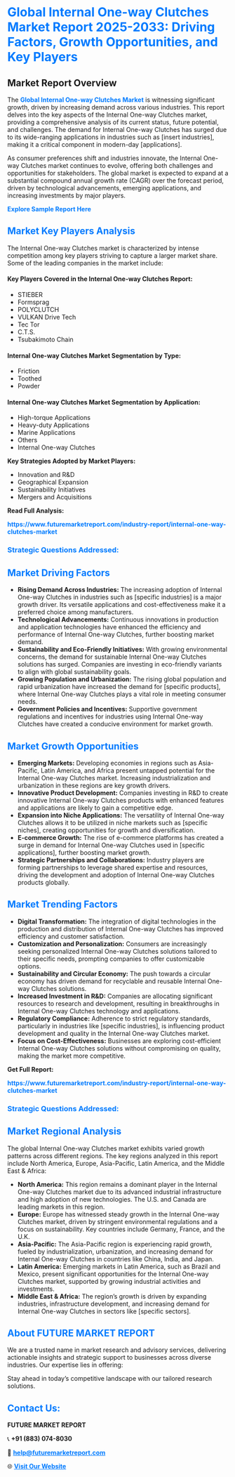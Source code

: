 <h1 style="color: #007BFF;">Global Internal One-way Clutches Market Report 2025-2033: Driving Factors, Growth Opportunities, and Key Players</h1>

<section id="overview">
<h2>Market Report Overview</h2>
<p>The <a href="https://www.futuremarketreport.com/industry-report/internal-one-way-clutches-market" style="color: #007BFF; text-decoration: none;"><strong>Global Internal One-way Clutches Market</strong></a> is witnessing significant growth, driven by increasing demand across various industries. This report delves into the key aspects of the Internal One-way Clutches market, providing a comprehensive analysis of its current status, future potential, and challenges. The demand for Internal One-way Clutches has surged due to its wide-ranging applications in industries such as [insert industries], making it a critical component in modern-day [applications].</p>
<p>As consumer preferences shift and industries innovate, the Internal One-way Clutches market continues to evolve, offering both challenges and opportunities for stakeholders. The global market is expected to expand at a substantial compound annual growth rate (CAGR) over the forecast period, driven by technological advancements, emerging applications, and increasing investments by major players.</p>
</section>

<section id="overview">
<p><a href="https://www.futuremarketreport.com/request-sample/reportId=124700" style="color: #007BFF; text-decoration: none;"><strong>Explore Sample Report Here</strong></a></p>
</section>

<section id="key-players">
<h2 style="color: #007BFF;">Market Key Players Analysis</h2>
<p>The Internal One-way Clutches market is characterized by intense competition among key players striving to capture a larger market share. Some of the leading companies in the market include:</p>
<h4>Key Players Covered in the Internal One-way Clutches Report:</h4>
<ul><li>STIEBER</li><li>Formsprag</li><li>POLYCLUTCH</li><li>VULKAN Drive Tech</li><li>Tec Tor</li><li>C.T.S.</li><li>Tsubakimoto Chain</li></ul>
<h4>Internal One-way Clutches Market Segmentation by Type:</h4>
<ul><li>Friction</li><li>Toothed</li><li>Powder</li></ul>

<h4>Internal One-way Clutches Market Segmentation by Application:</h4>
<ul><li>High-torque Applications</li><li>Heavy-duty Applications</li><li>Marine Applications</li><li>Others</li><li>Internal One-way Clutches</li></ul>
<p><strong>Key Strategies Adopted by Market Players:</strong></p>
<ul>
<li>Innovation and R&D</li>
<li>Geographical Expansion</li>
<li>Sustainability Initiatives</li>
<li>Mergers and Acquisitions</li>
</ul>
</section>

<section>
<p><strong>Read Full Analysis: </strong></p><a href="https://www.futuremarketreport.com/industry-report/internal-one-way-clutches-market" style="color: #007BFF; text-decoration: none;"><strong>https://www.futuremarketreport.com/industry-report/internal-one-way-clutches-market</strong></a>
<h3 style="color: #007BFF;">Strategic Questions Addressed:</h3>
</section>

<section id="driving-factors">
<h2 style="color: #007BFF;">Market Driving Factors</h2>
<ul>
<li><strong>Rising Demand Across Industries:</strong> The increasing adoption of Internal One-way Clutches in industries such as [specific industries] is a major growth driver. Its versatile applications and cost-effectiveness make it a preferred choice among manufacturers.</li>
<li><strong>Technological Advancements:</strong> Continuous innovations in production and application technologies have enhanced the efficiency and performance of Internal One-way Clutches, further boosting market demand.</li>
<li><strong>Sustainability and Eco-Friendly Initiatives:</strong> With growing environmental concerns, the demand for sustainable Internal One-way Clutches solutions has surged. Companies are investing in eco-friendly variants to align with global sustainability goals.</li>
<li><strong>Growing Population and Urbanization:</strong> The rising global population and rapid urbanization have increased the demand for [specific products], where Internal One-way Clutches plays a vital role in meeting consumer needs.</li>
<li><strong>Government Policies and Incentives:</strong> Supportive government regulations and incentives for industries using Internal One-way Clutches have created a conducive environment for market growth.</li>
</ul>
</section>

<section id="growth-opportunities">
<h2 style="color: #007BFF;">Market Growth Opportunities</h2>
<ul>
<li><strong>Emerging Markets:</strong> Developing economies in regions such as Asia-Pacific, Latin America, and Africa present untapped potential for the Internal One-way Clutches market. Increasing industrialization and urbanization in these regions are key growth drivers.</li>
<li><strong>Innovative Product Development:</strong> Companies investing in R&D to create innovative Internal One-way Clutches products with enhanced features and applications are likely to gain a competitive edge.</li>
<li><strong>Expansion into Niche Applications:</strong> The versatility of Internal One-way Clutches allows it to be utilized in niche markets such as [specific niches], creating opportunities for growth and diversification.</li>
<li><strong>E-commerce Growth:</strong> The rise of e-commerce platforms has created a surge in demand for Internal One-way Clutches used in [specific applications], further boosting market growth.</li>
<li><strong>Strategic Partnerships and Collaborations:</strong> Industry players are forming partnerships to leverage shared expertise and resources, driving the development and adoption of Internal One-way Clutches products globally.</li>
</ul>
</section>

<section id="trending-factors">
<h2 style="color: #007BFF;">Market Trending Factors</h2>
<ul>
<li><strong>Digital Transformation:</strong> The integration of digital technologies in the production and distribution of Internal One-way Clutches has improved efficiency and customer satisfaction.</li>
<li><strong>Customization and Personalization:</strong> Consumers are increasingly seeking personalized Internal One-way Clutches solutions tailored to their specific needs, prompting companies to offer customizable options.</li>
<li><strong>Sustainability and Circular Economy:</strong> The push towards a circular economy has driven demand for recyclable and reusable Internal One-way Clutches solutions.</li>
<li><strong>Increased Investment in R&D:</strong> Companies are allocating significant resources to research and development, resulting in breakthroughs in Internal One-way Clutches technology and applications.</li>
<li><strong>Regulatory Compliance:</strong> Adherence to strict regulatory standards, particularly in industries like [specific industries], is influencing product development and quality in the Internal One-way Clutches market.</li>
<li><strong>Focus on Cost-Effectiveness:</strong> Businesses are exploring cost-efficient Internal One-way Clutches solutions without compromising on quality, making the market more competitive.</li>
</ul>
</section>

<section>
<p><strong>Get Full Report: </strong></p><a href="https://www.futuremarketreport.com/industry-report/internal-one-way-clutches-market" style="color: #007BFF; text-decoration: none;"><strong>https://www.futuremarketreport.com/industry-report/internal-one-way-clutches-market</strong></a>
<h3 style="color: #007BFF;">Strategic Questions Addressed:</h3>
</section>


<section id="regional-analysis">
<h2 style="color: #007BFF;">Market Regional Analysis</h2>
<p>The global Internal One-way Clutches market exhibits varied growth patterns across different regions. The key regions analyzed in this report include North America, Europe, Asia-Pacific, Latin America, and the Middle East & Africa:</p>
<ul>
<li><strong>North America:</strong> This region remains a dominant player in the Internal One-way Clutches market due to its advanced industrial infrastructure and high adoption of new technologies. The U.S. and Canada are leading markets in this region.</li>
<li><strong>Europe:</strong> Europe has witnessed steady growth in the Internal One-way Clutches market, driven by stringent environmental regulations and a focus on sustainability. Key countries include Germany, France, and the U.K.</li>
<li><strong>Asia-Pacific:</strong> The Asia-Pacific region is experiencing rapid growth, fueled by industrialization, urbanization, and increasing demand for Internal One-way Clutches in countries like China, India, and Japan.</li>
<li><strong>Latin America:</strong> Emerging markets in Latin America, such as Brazil and Mexico, present significant opportunities for the Internal One-way Clutches market, supported by growing industrial activities and investments.</li>
<li><strong>Middle East & Africa:</strong> The region’s growth is driven by expanding industries, infrastructure development, and increasing demand for Internal One-way Clutches in sectors like [specific sectors].</li>
</ul>
</section>

<footer>
<h2 style="color: #007BFF;">About FUTURE MARKET REPORT</h2>
<p>We are a trusted name in market research and advisory services, delivering actionable insights and strategic support to businesses across diverse industries. Our expertise lies in offering:</p>

<p>Stay ahead in today’s competitive landscape with our tailored research solutions.</p>

<h2 style="color: #007BFF;">Contact Us:</h2>
<p><strong>FUTURE MARKET REPORT</strong></p>
<p>📞 <strong>+91 (883) 074-8030</strong></p>
<p>📧 <strong><a href="mailto:help@futuremarketreport.com" style="color: #007BFF;">help@futuremarketreport.com</a></strong></p>
<p>🌐 <strong><a href="https://www.futuremarketreport.com/" style="color: #007BFF;">Visit Our Website</a></strong></p>
</footer>